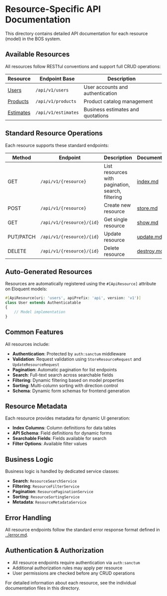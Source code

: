 # Resource-Specific API Documentation

This directory contains detailed API documentation for each resource (model) in the BOS system.

## Available Resources

All resources follow RESTful conventions and support full CRUD operations:

| Resource | Endpoint Base | Description |
|----------|---------------|-------------|
| [Users](users.md) | `/api/v1/users` | User accounts and authentication |
| [Products](products.md) | `/api/v1/products` | Product catalog management |
| [Estimates](estimates.md) | `/api/v1/estimates` | Business estimates and quotations |

## Standard Resource Operations

Each resource supports these standard endpoints:

| Method | Endpoint | Description | Documentation |
|--------|----------|-------------|---------------|
| GET | `/api/v1/{resource}` | List resources with pagination, search, filtering | [index.md](../index.md) |
| POST | `/api/v1/{resource}` | Create new resource | [store.md](../store.md) |
| GET | `/api/v1/{resource}/{id}` | Get single resource | [show.md](../show.md) |
| PUT/PATCH | `/api/v1/{resource}/{id}` | Update resource | [update.md](../update.md) |
| DELETE | `/api/v1/{resource}/{id}` | Delete resource | [destroy.md](../destroy.md) |

## Auto-Generated Resources

Resources are automatically registered using the `#[ApiResource]` attribute on Eloquent models:

```php
#[ApiResource(uri: 'users', apiPrefix: 'api', version: 'v1')]
class User extends Authenticatable
{
    // Model implementation
}
```

## Common Features

All resources include:

- **Authentication**: Protected by `auth:sanctum` middleware
- **Validation**: Request validation using `StoreResourceRequest` and `UpdateResourceRequest`
- **Pagination**: Automatic pagination for list endpoints
- **Search**: Full-text search across searchable fields
- **Filtering**: Dynamic filtering based on model properties
- **Sorting**: Multi-column sorting with direction control
- **Schema**: Dynamic form schemas for frontend generation

## Resource Metadata

Each resource provides metadata for dynamic UI generation:

- **Index Columns**: Column definitions for data tables
- **API Schema**: Field definitions for dynamic forms
- **Searchable Fields**: Fields available for search
- **Filter Options**: Available filter values

## Business Logic

Business logic is handled by dedicated service classes:

- **Search**: `ResourceSearchService`
- **Filtering**: `ResourceFilterService`
- **Pagination**: `ResourcePaginationService`
- **Sorting**: `ResourceSortingService`
- **Metadata**: `ResourceMetadataService`

## Error Handling

All resource endpoints follow the standard error response format defined in [../error.md](../error.md).

## Authentication & Authorization

- All resource endpoints require authentication via `auth:sanctum`
- Additional authorization rules may apply per resource
- User permissions are checked before any CRUD operations

For detailed information about each resource, see the individual documentation files in this directory.